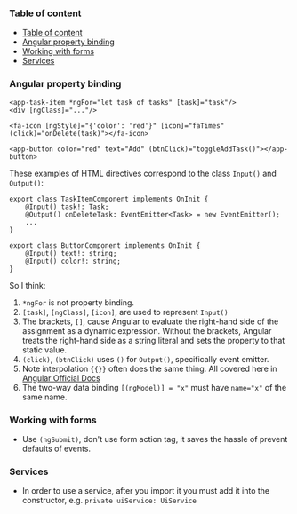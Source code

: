 ### Table of content
- [Table of content](#table-of-content)
- [Angular property binding](#angular-property-binding)
- [Working with forms](#working-with-forms)
- [Services](#services)

### Angular property binding
```
<app-task-item *ngFor="let task of tasks" [task]="task"/>
<div [ngClass]="..."/>

<fa-icon [ngStyle]="{'color': 'red'}" [icon]="faTimes" (click)="onDelete(task)"></fa-icon>

<app-button color="red" text="Add" (btnClick)="toggleAddTask()"></app-button>
```
These examples of HTML directives correspond to the class `Input()` and `Output()`:

```
export class TaskItemComponent implements OnInit {
	@Input() task!: Task;
	@Output() onDeleteTask: EventEmitter<Task> = new EventEmitter();
	...
}

export class ButtonComponent implements OnInit {
	@Input() text!: string;
	@Input() color!: string;
}
```

So I think:
1) `*ngFor` is not property binding.
2) `[task]`, `[ngClass]`, `[icon]`, are used to represent `Input()`
3) The brackets, `[]`, cause Angular to evaluate the right-hand side of the assignment as a dynamic expression. Without the brackets, Angular treats the right-hand side as a string literal and sets the property to that static value.
4) `(click)`, `(btnClick)` uses `()` for `Output()`, specifically event emitter.
5) Note interpolation `{{}}` often does the same thing.
All covered here in [Angular Official Docs](https://angular.io/guide/property-binding#property-binding-and-interpolation)
6) The two-way data binding `[(ngModel)] = "x"` must have `name="x"` of the same name.

### Working with forms
- Use `(ngSubmit)`, don't use form action tag, it saves the hassle of prevent defaults of events.

### Services
- In order to use a service, after you import it you must add it into the constructor, e.g. `private uiService: UiService`